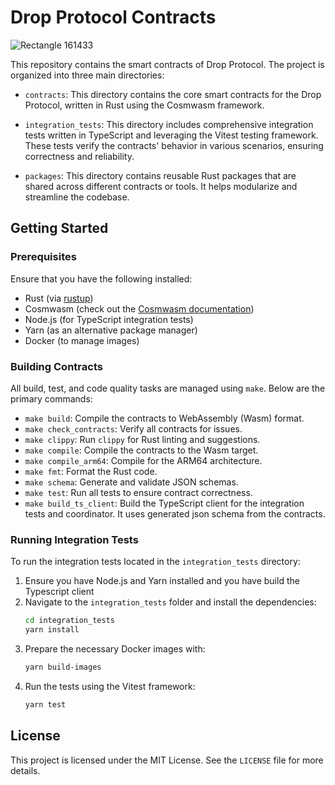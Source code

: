 # Drop Protocol Contracts

![Rectangle 161433](https://github.com/hadronlabs-org/drop-contracts/assets/103267218/f0faf991-7954-4e65-8032-73e6e4840ef3)

This repository contains the smart contracts of Drop Protocol. The project is organized into three main directories:

- `contracts`: This directory contains the core smart contracts for the Drop Protocol, written in Rust using the Cosmwasm framework.

- `integration_tests`: This directory includes comprehensive integration tests written in TypeScript and leveraging the Vitest testing framework. These tests verify the contracts' behavior in various scenarios, ensuring correctness and reliability.

- `packages`: This directory contains reusable Rust packages that are shared across different contracts or tools. It helps modularize and streamline the codebase.

## Getting Started

### Prerequisites

Ensure that you have the following installed:

- Rust (via [rustup](https://rustup.rs/))
- Cosmwasm (check out the [Cosmwasm documentation](https://docs.cosmwasm.com/))
- Node.js (for TypeScript integration tests)
- Yarn (as an alternative package manager)
- Docker (to manage images)

### Building Contracts

All build, test, and code quality tasks are managed using `make`. Below are the primary commands:

- `make build`: Compile the contracts to WebAssembly (Wasm) format.
- `make check_contracts`: Verify all contracts for issues.
- `make clippy`: Run `clippy` for Rust linting and suggestions.
- `make compile`: Compile the contracts to the Wasm target.
- `make compile_arm64`: Compile for the ARM64 architecture.
- `make fmt`: Format the Rust code.
- `make schema`: Generate and validate JSON schemas.
- `make test`: Run all tests to ensure contract correctness.
- `make build_ts_client`: Build the TypeScript client for the integration tests and coordinator. It uses generated json schema from the contracts. 

### Running Integration Tests

To run the integration tests located in the `integration_tests` directory:

1. Ensure you have Node.js and Yarn installed and you have build the Typescript client
2. Navigate to the `integration_tests` folder and install the dependencies:
   ```bash
   cd integration_tests
   yarn install
   ```
3. Prepare the necessary Docker images with:
   ```bash
   yarn build-images
   ```
4. Run the tests using the Vitest framework:
   ```bash
   yarn test
   ```

## License

This project is licensed under the MIT License. See the `LICENSE` file for more details.
